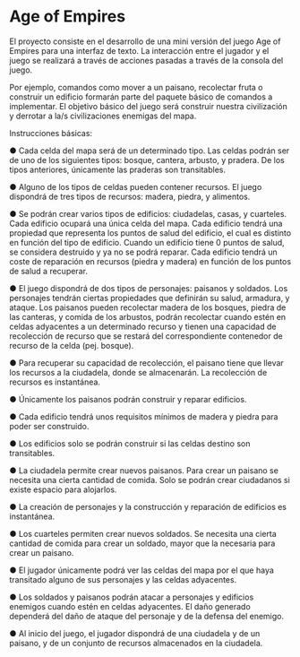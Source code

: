 # Age of Empires

El proyecto consiste en el desarrollo de una mini versión del juego Age of Empires para una interfaz de texto. La interacción entre el jugador y el juego se realizará a través de acciones pasadas a través de la consola del juego.

Por ejemplo, comandos como mover a un paisano, recolectar fruta o construir un edificio formarán parte del paquete básico de comandos a implementar. El objetivo básico del juego será construir nuestra civilización y derrotar a la/s civilizaciones enemigas del mapa.

Instrucciones básicas:

● Cada celda del mapa será de un determinado tipo. Las celdas podrán ser de uno de los siguientes tipos: bosque, cantera, arbusto, y pradera. De los tipos anteriores, únicamente las praderas son transitables.

● Alguno de los tipos de celdas pueden contener recursos. El juego dispondrá de tres tipos de recursos: madera, piedra, y alimentos.

● Se podrán crear varios tipos de edificios: ciudadelas, casas, y cuarteles. Cada edificio ocupará una única celda del mapa. Cada edificio tendrá una propiedad que representa los puntos de salud del edificio, el cual es distinto en función del tipo de edificio. Cuando un edificio tiene 0 puntos de salud, se considera destruido y ya no se podrá reparar. Cada edificio tendrá un coste de reparación en recursos (piedra y madera) en función de los puntos de salud a recuperar.

● El juego dispondrá de dos tipos de personajes: paisanos y soldados. Los personajes tendrán ciertas propiedades que definirán su salud, armadura, y ataque.
Los paisanos pueden recolectar madera de los bosques, piedra de las canteras, y comida de los arbustos, podrán recolectar cuando estén en celdas adyacentes a un determinado recurso y tienen una capacidad de recolección de recurso que se restará del correspondiente contenedor de recurso de la celda (pej. bosque).

● Para recuperar su capacidad de recolección, el paisano tiene que llevar los recursos a la ciudadela, donde se almacenarán. La recolección de recursos es instantánea.

● Únicamente los paisanos podrán construir y reparar edificios.

● Cada edificio tendrá unos requisitos mínimos de madera y piedra para poder ser construido.

● Los edificios solo se podrán construir si las celdas destino son transitables.

● La ciudadela permite crear nuevos paisanos. Para crear un paisano se necesita una cierta cantidad de comida. Solo se podrán crear ciudadanos si existe espacio para alojarlos.

● La creación de personajes y la construcción y reparación de edificios es instantánea.

● Los cuarteles permiten crear nuevos soldados. Se necesita una cierta cantidad de comida para crear un soldado, mayor que la necesaria para crear un paisano.

● El jugador únicamente podrá ver las celdas del mapa por el que haya transitado alguno de sus personajes y las celdas adyacentes.

● Los soldados y paisanos podrán atacar a personajes y edificios enemigos cuando estén en celdas adyacentes. El daño generado dependerá del daño de ataque del personaje y de la defensa del enemigo.

● Al inicio del juego, el jugador dispondrá de una ciudadela y de un paisano, y de un conjunto de recursos almacenados en la ciudadela.
